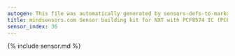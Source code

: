 ```yaml
---
autogen: This file was automatically generated by sensors-defs-to-markdown.py
title: mindsensors.com Sensor building kit for NXT with PCF8574 IC (PCF8574-Nx)
sensor_index: 36
---
```


{% include sensor.md %}
